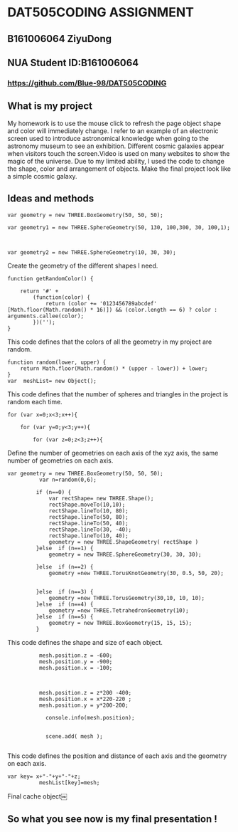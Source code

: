 # DAT505CODING ASSIGNMENT
## B161006064 ZiyuDong
## NUA Student ID:B161006064
### https://github.com/Blue-98/DAT505CODING

## What is my project
My homework is to use the mouse click to refresh the page object shape and color will immediately change. I refer to an example of an electronic screen used to introduce astronomical knowledge when going to the astronomy museum to see an exhibition. Different cosmic galaxies appear when visitors touch the screen.Video is used on many websites to show the magic of the universe. Due to my limited ability, I used the code to change the shape, color and arrangement of objects. Make the final project look like a simple cosmic galaxy.


## Ideas and methods
```
var geometry = new THREE.BoxGeometry(50, 50, 50);

var geometry1 = new THREE.SphereGeometry(50, 130, 100,300, 30, 100,1);



var geometry2 = new THREE.SphereGeometry(10, 30, 30);

```
Create the geometry of the different shapes I need.


```
function getRandomColor() {

    return '#' +
        (function(color) {
            return (color += '0123456789abcdef' [Math.floor(Math.random() * 16)]) && (color.length == 6) ? color : arguments.callee(color);
        })('');
}
```
This code defines that the colors of all the geometry in my project are random.

```
function random(lower, upper) {
    return Math.floor(Math.random() * (upper - lower)) + lower;
}
var  meshList= new Object();
```
This code defines that the number of spheres and triangles in the project is random each time.

```
for (var x=0;x<3;x++){

    for (var y=0;y<3;y++){

        for (var z=0;z<3;z++){
```
Define the number of geometries on each axis of the xyz axis, the same number of geometries on each axis.

```
var geometry = new THREE.BoxGeometry(50, 50, 50);
          var n=random(0,6);

         if (n==0) {
             var rectShape= new THREE.Shape();
             rectShape.moveTo(10,10);
             rectShape.lineTo(10, 80);
             rectShape.lineTo(50, 80);
             rectShape.lineTo(50, 40);
             rectShape.lineTo(30, -40);
             rectShape.lineTo(10, 40);
             geometry = new THREE.ShapeGeometry( rectShape )
         }else  if (n==1) {
             geometry = new THREE.SphereGeometry(30, 30, 30);

         }else  if (n==2) {
             geometry =new THREE.TorusKnotGeometry(30, 0.5, 50, 20);


         }else  if (n==3) {
             geometry =new THREE.TorusGeometry(30,10, 10, 10);
         }else  if (n==4) {
             geometry =new THREE.TetrahedronGeometry(10);
         }else  if (n==5) {
             geometry = new THREE.BoxGeometry(15, 15, 15);
         }
```
This code defines the shape and size of each object.

```
          mesh.position.z = -600;
          mesh.position.y = -900;
          mesh.position.x = -100;



          mesh.position.z = z*200 -400;
          mesh.position.x = x*220-220 ;
          mesh.position.y = y*200-200;

            console.info(mesh.position);


            scene.add( mesh );


```
This code defines the position and distance of each axis and the geometry on each axis.

```
var key= x+"-"+y+"-"+z;
          meshList[key]=mesh;
```
Final cache object￼

## So what you see now is my final presentation !

